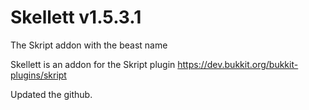 # Skellett v1.5.3.1
The Skript addon with the beast name

Skellett is an addon for the Skript plugin https://dev.bukkit.org/bukkit-plugins/skript

Updated the github.
